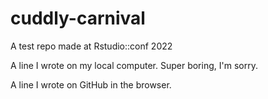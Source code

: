# cuddly-carnival
A test repo made at Rstudio::conf 2022

A line I wrote on my local computer. Super boring, I'm sorry.

A line I wrote on GitHub in the browser.
